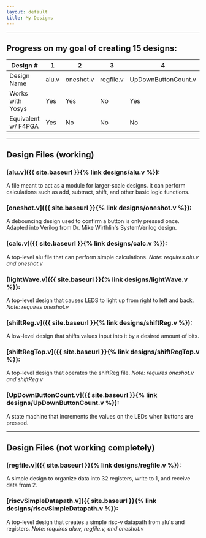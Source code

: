 ```yaml
---
layout: default
title: My Designs
---
```


------

## Progress on my goal of creating 15 designs: 

Design # | 1 | 2 | 3 | 4 | 5 | 6 | 7 | 8 | 9 | 10 | 11 | 12 | 13 | 14 | 15 
--- | --- | --- | --- | --- | --- | --- | --- | --- | --- | --- | --- | --- | --- | --- | ---
Design Name | alu.v  | oneshot.v  | regfile.v  | UpDownButtonCount.v  | lightshow.v  | calc.v  | shiftreg.v  | riscvSimpleDatapath.v  |  |  |  |  |  |  | 
Works with Yosys | Yes | Yes | No | Yes | Yes | Yes | Yes | No |  |  |  |  |  |  | 
Equivalent w/ F4PGA | Yes | No | No | No | No | No | No | No | | | | | | | | 

------

## Design Files (working)
  
### [alu.v]({{ site.baseurl }}{% link designs/alu.v %}):
A file meant to act as a module for larger-scale designs. It can perform calculations such as add, subtract, shift, and other basic logic functions.


###  [oneshot.v]({{ site.baseurl }}{% link designs/oneshot.v %}):
A debouncing design used to confirm a button is only pressed once. Adapted into Verilog from Dr. Mike Wirthlin's SystemVerilog design.

### [calc.v]({{ site.baseurl }}{% link designs/calc.v %}):
A top-level alu file that can perform simple calculations. *Note: requires alu.v and oneshot.v*

### [lightWave.v]({{ site.baseurl }}{% link designs/lightWave.v %}):
A top-level design that causes LEDS to light up from right to left and back. *Note: requires oneshot.v*

### [shiftReg.v]({{ site.baseurl }}{% link designs/shiftReg.v %}):
A low-level design that shifts values input into it by a desired amount of bits.

### [shiftRegTop.v]({{ site.baseurl }}{% link designs/shiftRegTop.v %}):
A top-level design that operates the shiftReg file. *Note: requires oneshot.v and shiftReg.v*

### [UpDownButtonCount.v]({{ site.baseurl }}{% link designs/UpDownButtonCount.v %}):
A state machine that increments the values on the LEDs when buttons are pressed. 

-----

## Design Files (not working completely)

### [regfile.v]({{ site.baseurl }}{% link designs/regfile.v %}):
A simple design to organize data into 32 registers, write to 1, and receive data from 2. 

### [riscvSimpleDatapath.v]({{ site.baseurl }}{% link designs/riscvSimpleDatapath.v %}):
A top-level design that creates a simple risc-v datapath from alu's and registers. *Note: requires alu.v, regfile.v, and oneshot.v*

